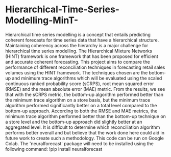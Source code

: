 # Hierarchical-Time-Series-Modelling-MinT-
Hierarchical time series modelling is a concept that entails predicting coherent forecasts for time series data that have a hierarchical structure. Maintaining coherency across the hierarchy is a major challenge for hierarchical time series modelling. The Hierarchical Mixture Networks (HINT) framework is one framework that has been proposed for efficient and accurate coherent forecasting. This project aims to compare the performance of different reconciliation techniques in forecasting retail sales volumes using the HINT framework. The techniques chosen are the bottom-up and minimum trace algorithms which will be evaluated using the scaled continuous ranked probability score (sCRPS), root mean squared error (RMSE) and the mean absolute error (MAE) metric. From the results, we see that with the sCRPS metric, the bottom-up algorithm performed better than the minimum trace algorithm on a store basis, but the minimum trace algorithm performed significantly better on a total level compared to the bottom-up approach. According to both the RMSE and MAE metrics, the minimum trace algorithm performed better than the bottom-up technique on a store level and the bottom-up approach did slightly better at an aggregated level. It is difficult to determine which reconciliation algorithm performs better overall and but believe that the work done here could aid in future work to create such a methodology. This code can be run on Google Colab. The 'neuralforecast' package will need to be installed using the following command: !pip install neuralforecast
